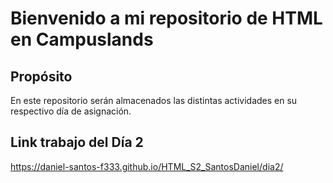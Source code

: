 # Bienvenido a mi repositorio de HTML en Campuslands

## Propósito

En este repositorio serán almacenados las distintas actividades en su respectivo día de asignación.

## Link trabajo del Día 2
https://daniel-santos-f333.github.io/HTML_S2_SantosDaniel/dia2/